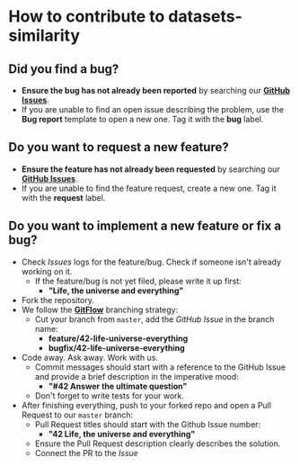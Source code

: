 # How to contribute to datasets-similarity

## **Did you find a bug?**

* **Ensure the bug has not already been reported** by searching our **[GitHub Issues](https://github.com/AbsaOSS/datasets-similarity/issues)**.
* If you are unable to find an open issue describing the problem, use the **Bug report** template to open a new one. Tag it with the **bug** label.

## **Do you want to request a new feature?**

* **Ensure the feature has not already been requested** by searching our **[GitHub Issues](https://github.com/AbsaOSS/datasets-similarity/issues)**.
* If you are unable to find the feature request, create a new one. Tag it with the **request** label.

## **Do you want to implement a new feature or fix a bug?**

* Check _Issues_ logs for the feature/bug. Check if someone isn't already working on it.
  * If the feature/bug is not yet filed, please write it up first:
    * **"Life, the universe and everything"**
* Fork the repository.
* We follow the [**GitFlow**](https://nvie.com/posts/a-successful-git-branching-model/) branching strategy:
  * Cut your branch from `master`, add the _GitHub Issue_ in the branch name:
    * **feature/42-life-universe-everything**
    * **bugfix/42-life-universe-everything**
* Code away. Ask away. Work with us.
  * Commit messages should start with a reference to the GitHub Issue and provide a brief description in the imperative mood:
    * **"#42 Answer the ultimate question"**
  * Don't forget to write tests for your work.
* After finishing everything, push to your forked repo and open a Pull Request to our `master` branch:
  * Pull Request titles should start with the Github Issue number:
    * **"42 Life, the universe and everything"**
  * Ensure the Pull Request description clearly describes the solution.
  * Connect the PR to the _Issue_